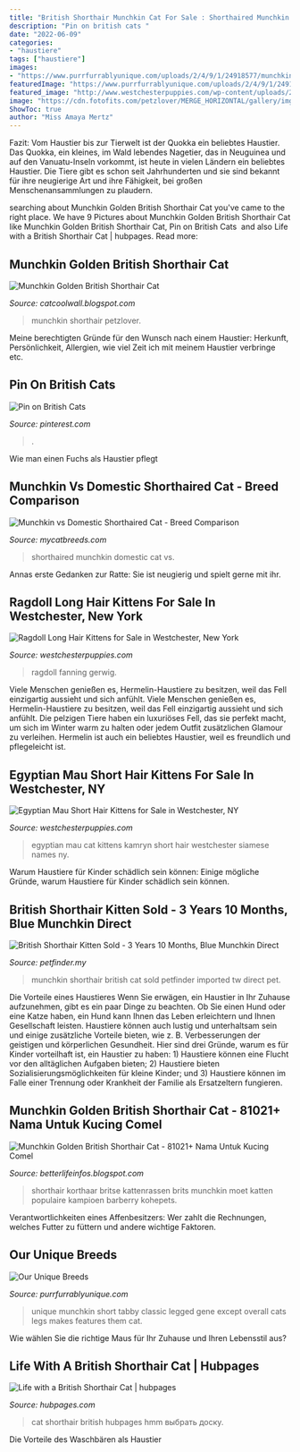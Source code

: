 ```yaml
---
title: "British Shorthair Munchkin Cat For Sale : Shorthaired Munchkin Domestic Cat Vs"
description: "Pin on british ️cats ️"
date: "2022-06-09"
categories:
- "haustiere"
tags: ["haustiere"]
images:
- "https://www.purrfurrablyunique.com/uploads/2/4/9/1/24918577/munchkin-kitten-classic-tabby-purrfurrably-unique_1_orig.jpg"
featuredImage: "https://www.purrfurrablyunique.com/uploads/2/4/9/1/24918577/munchkin-kitten-classic-tabby-purrfurrably-unique_1_orig.jpg"
featured_image: "http://www.westchesterpuppies.com/wp-content/uploads/2019/10/Egyptian_Mau_Kamryn.png"
image: "https://cdn.fotofits.com/petzlover/MERGE_HORIZONTAL/gallery/img/l/munchkin-872746.jpg/_MERGE_/gallery/img/l/domestic-shorthaired-cat-867103.jpg"
ShowToc: true
author: "Miss Amaya Mertz"
---
```



Fazit: Vom Haustier bis zur Tierwelt ist der Quokka ein beliebtes Haustier.
Das Quokka, ein kleines, im Wald lebendes Nagetier, das in Neuguinea und auf den Vanuatu-Inseln vorkommt, ist heute in vielen Ländern ein beliebtes Haustier. Die Tiere gibt es schon seit Jahrhunderten und sie sind bekannt für ihre neugierige Art und ihre Fähigkeit, bei großen Menschenansammlungen zu plaudern.

	

		
searching about Munchkin Golden British Shorthair Cat you've came to the right place. We have 9 Pictures about Munchkin Golden British Shorthair Cat like Munchkin Golden British Shorthair Cat, Pin on British ️Cats ️ and also Life with a British Shorthair Cat | hubpages. Read more:
		
    
## Munchkin Golden British Shorthair Cat

<img loading=lazy src="https://cdn.fotofits.com/petzlover/gallery/img/l/munchkin-689211.jpeg" onerror="this.onerror=null;this.src='https://tse1.mm.bing.net/th?id=OIP.AfJ21mZ8LHPAHS8MCi2wCgHaIU&amp;pid=15.1';" alt="Munchkin Golden British Shorthair Cat">

_Source: catcoolwall.blogspot.com_

>munchkin shorthair petzlover. 

	

Meine berechtigten Gründe für den Wunsch nach einem Haustier: Herkunft, Persönlichkeit, Allergien, wie viel Zeit ich mit meinem Haustier verbringe etc.

    
## Pin On British ️Cats ️

<img loading=lazy src="https://i.pinimg.com/736x/42/dd/8c/42dd8c70c3fe2866ceefa896f221372c--british-shorthair-cats.jpg" onerror="this.onerror=null;this.src='https://tse1.mm.bing.net/th?id=OIP.opIvKguRW9Jl3jV28bP1XgHaJ3&amp;pid=15.1';" alt="Pin on British ️Cats ️">

_Source: pinterest.com_

>. 

	

Wie man einen Fuchs als Haustier pflegt

    
## Munchkin Vs Domestic Shorthaired Cat - Breed Comparison

<img loading=lazy src="https://cdn.fotofits.com/petzlover/MERGE_HORIZONTAL/gallery/img/l/munchkin-872746.jpg/_MERGE_/gallery/img/l/domestic-shorthaired-cat-867103.jpg" onerror="this.onerror=null;this.src='https://tse2.mm.bing.net/th?id=OIP.vUja8b2ZAqryXSPJ9j_35gHaBm&amp;pid=15.1';" alt="Munchkin vs Domestic Shorthaired Cat - Breed Comparison">

_Source: mycatbreeds.com_

>shorthaired munchkin domestic cat vs. 

	

Annas erste Gedanken zur Ratte: Sie ist neugierig und spielt gerne mit ihr.

    
## Ragdoll Long Hair Kittens For Sale In Westchester, New York

<img loading=lazy src="http://www.westchesterpuppies.com/wp-content/uploads/2020/01/ragdoll_fanning-e1579981676856-768x1024.jpg" onerror="this.onerror=null;this.src='https://tse4.mm.bing.net/th?id=OIP.aAZ0JzRxkfZc_406mW9AEwHaJ4&amp;pid=15.1';" alt="Ragdoll Long Hair Kittens for Sale in Westchester, New York">

_Source: westchesterpuppies.com_

>ragdoll fanning gerwig. 

	

Viele Menschen genießen es, Hermelin-Haustiere zu besitzen, weil das Fell einzigartig aussieht und sich anfühlt.
Viele Menschen genießen es, Hermelin-Haustiere zu besitzen, weil das Fell einzigartig aussieht und sich anfühlt. Die pelzigen Tiere haben ein luxuriöses Fell, das sie perfekt macht, um sich im Winter warm zu halten oder jedem Outfit zusätzlichen Glamour zu verleihen. Hermelin ist auch ein beliebtes Haustier, weil es freundlich und pflegeleicht ist.

    
## Egyptian Mau Short Hair Kittens For Sale In Westchester, NY

<img loading=lazy src="http://www.westchesterpuppies.com/wp-content/uploads/2019/10/Egyptian_Mau_Kamryn.png" onerror="this.onerror=null;this.src='https://tse1.mm.bing.net/th?id=OIP._9bVhaf7cjtSCsPpDjU0YQHaJ9&amp;pid=15.1';" alt="Egyptian Mau Short Hair Kittens for Sale in Westchester, NY">

_Source: westchesterpuppies.com_

>egyptian mau cat kittens kamryn short hair westchester siamese names ny. 

	

Warum Haustiere für Kinder schädlich sein können: Einige mögliche Gründe, warum Haustiere für Kinder schädlich sein können.

    
## British Shorthair Kitten Sold - 3 Years 10 Months, Blue Munchkin Direct

<img loading=lazy src="http://www.petfinder.my/photo/pet/637/63780-271393-l.jpg" onerror="this.onerror=null;this.src='https://tse1.mm.bing.net/th?id=OIP.XJ4mSJGBJCY7K-UtJpNz6AHaFj&amp;pid=15.1';" alt="British Shorthair Kitten Sold - 3 Years 10 Months, Blue Munchkin Direct">

_Source: petfinder.my_

>munchkin shorthair british cat sold petfinder imported tw direct pet. 

	

Die Vorteile eines Haustieres
Wenn Sie erwägen, ein Haustier in Ihr Zuhause aufzunehmen, gibt es ein paar Dinge zu beachten. Ob Sie einen Hund oder eine Katze haben, ein Hund kann Ihnen das Leben erleichtern und Ihnen Gesellschaft leisten. Haustiere können auch lustig und unterhaltsam sein und einige zusätzliche Vorteile bieten, wie z. B. Verbesserungen der geistigen und körperlichen Gesundheit. Hier sind drei Gründe, warum es für Kinder vorteilhaft ist, ein Haustier zu haben: 1) Haustiere können eine Flucht vor den alltäglichen Aufgaben bieten; 2) Haustiere bieten Sozialisierungsmöglichkeiten für kleine Kinder; und 3) Haustiere können im Falle einer Trennung oder Krankheit der Familie als Ersatzeltern fungieren.

    
## Munchkin Golden British Shorthair Cat - 81021+ Nama Untuk Kucing Comel

<img loading=lazy src="https://i0.wp.com/res.cloudinary.com/kohepets/image/upload/h_486,w_730/v1527324765/British-Shorthair_ltrtnw.jpg?resize=697%2C464&amp;ssl=1" onerror="this.onerror=null;this.src='https://tse4.mm.bing.net/th?id=OIP.YS0jjYdbrbd8z80zQgcyygHaE7&amp;pid=15.1';" alt="Munchkin Golden British Shorthair Cat - 81021+ Nama Untuk Kucing Comel">

_Source: betterlifeinfos.blogspot.com_

>shorthair korthaar britse kattenrassen brits munchkin moet katten populaire kampioen barberry kohepets. 

	

Verantwortlichkeiten eines Affenbesitzers: Wer zahlt die Rechnungen, welches Futter zu füttern und andere wichtige Faktoren.

    
## Our Unique Breeds

<img loading=lazy src="https://www.purrfurrablyunique.com/uploads/2/4/9/1/24918577/munchkin-kitten-classic-tabby-purrfurrably-unique_1_orig.jpg" onerror="this.onerror=null;this.src='https://tse4.mm.bing.net/th?id=OIP.LFAWZyQvBHL27O_onR_pHwHaDr&amp;pid=15.1';" alt="Our Unique Breeds">

_Source: purrfurrablyunique.com_

>unique munchkin short tabby classic legged gene except overall cats legs makes features them cat. 

	

Wie wählen Sie die richtige Maus für Ihr Zuhause und Ihren Lebensstil aus?

    
## Life With A British Shorthair Cat | Hubpages

<img loading=lazy src="https://usercontent1.hubstatic.com/10597230_f520.jpg" onerror="this.onerror=null;this.src='https://tse2.mm.bing.net/th?id=OIP.JP85rCEcSQhhuRjJDVke8QHaKf&amp;pid=15.1';" alt="Life with a British Shorthair Cat | hubpages">

_Source: hubpages.com_

>cat shorthair british hubpages hmm выбрать доску. 

	

Die Vorteile des Waschbären als Haustier

